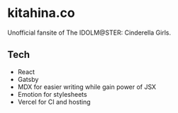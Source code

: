 # kitahina.co

Unofficial fansite of The IDOLM@STER: Cinderella Girls.

## Tech

* React
* Gatsby
* MDX for easier writing while gain power of JSX
* Emotion for stylesheets
* Vercel for CI and hosting
